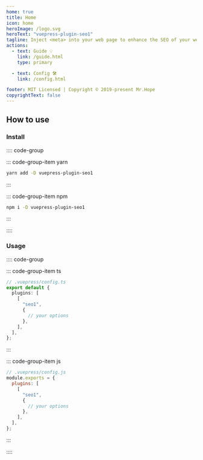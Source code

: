 ```yaml
---
home: true
title: Home
icon: home
heroImage: /logo.svg
heroText: "vuepress-plugin-seo1"
tagline: Inject <meta> into your web page to enhance the SEO of your web page.
actions:
  - text: Guide 💡
    link: /guide.html
    type: primary

  - text: Config 🛠
    link: /config.html

footer: MIT Licensed | Copyright © 2019-present Mr.Hope
copyrightText: false
---
```


## How to use

### Install

:::: code-group

::: code-group-item yarn

```bash
yarn add -D vuepress-plugin-seo1
```

:::

::: code-group-item npm

```bash
npm i -D vuepress-plugin-seo1
```

:::

::::

### Usage

:::: code-group

::: code-group-item ts

```ts
// .vuepress/config.ts
export default {
  plugins: [
    [
      "seo1",
      {
        // your options
      },
    ],
  ],
};
```

:::

::: code-group-item js

```js
// .vuepress/config.js
module.exports = {
  plugins: [
    [
      "seo1",
      {
        // your options
      },
    ],
  ],
};
```

:::

::::
